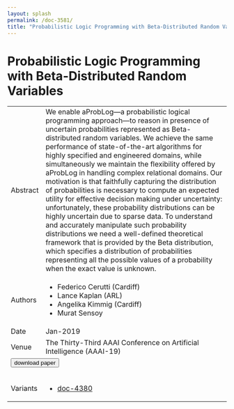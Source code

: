 ```yaml
---
layout: splash
permalink: /doc-3581/
title: "Probabilistic Logic Programming with Beta-Distributed Random Variables"
---
```


# Probabilistic Logic Programming with Beta-Distributed Random Variables

<table>
    <tbody>
    <tr>
        <td>Abstract</td>
        <td>We enable aProbLog—a probabilistic logical programming approach—to reason in presence of uncertain probabilities represented as Beta-distributed random variables. We achieve the same performance of state-of-the-art algorithms for highly specified and engineered domains, while simultaneously we maintain the flexibility offered by aProbLog in handling complex relational domains. Our motivation is that faithfully capturing the distribution of probabilities is necessary to compute an expected utility for effective decision making under uncertainty: unfortunately, these probability distributions can be highly uncertain due to sparse data. To understand and accurately manipulate such probability distributions we need a well-defined theoretical framework that is provided by the Beta distribution, which specifies a distribution of probabilities representing all the possible values of a probability when the exact value is unknown.</td>
    </tr>
    <tr>
        <td>Authors</td>
        <td>
            <ul>
                <li>Federico Cerutti (Cardiff)</li>
                <li>Lance Kaplan (ARL)</li>
                <li>Angelika Kimmig (Cardiff)</li>
                <li>Murat Sensoy</li>
            </ul>
        </td>
    </tr>
    <tr>
        <td>Date</td>
        <td>Jan-2019</td>
    </tr>
    <tr>
        <td>Venue</td>
        <td>The Thirty-Third AAAI Conference on Artificial Intelligence (AAAI-19)</td>
    </tr>
        <tr>
            <td colspan="2">
                <form method="get" action="https://dais-ita.org/sites/default/files/BetaProblog.pdf">
                    <button type="submit">download paper</button>
                </form>
            </td>
        </tr>
        <tr>
            <td>Variants</td>
            <td>
                <ul>
                    <li><a href="${varId}">doc-4380</a></li>
                </ul>
            </td>
        </tr>
    </tbody>
</table>
